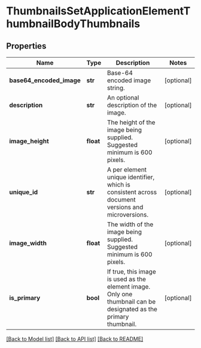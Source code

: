 # ThumbnailsSetApplicationElementThumbnailBodyThumbnails

## Properties
Name | Type | Description | Notes
------------ | ------------- | ------------- | -------------
**base64_encoded_image** | **str** | Base-64 encoded image string. | [optional] 
**description** | **str** | An optional description of the image. | [optional] 
**image_height** | **float** | The height of the image being supplied. Suggested minimum is 600 pixels. | [optional] 
**unique_id** | **str** | A per element unique identifier, which is consistent across document versions and microversions. | [optional] 
**image_width** | **float** | The width of the image being supplied. Suggested minimum is 600 pixels. | [optional] 
**is_primary** | **bool** | If true, this image is used as the element image. Only one thumbnail can be designated as the primary thumbnail. | [optional] 

[[Back to Model list]](../README.md#documentation-for-models) [[Back to API list]](../README.md#documentation-for-api-endpoints) [[Back to README]](../README.md)


